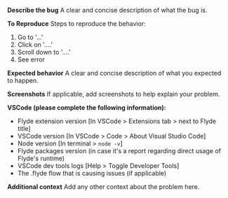 **Describe the bug**
A clear and concise description of what the bug is.

**To Reproduce**
Steps to reproduce the behavior:
1. Go to '...'
2. Click on '....'
3. Scroll down to '....'
4. See error

**Expected behavior**
A clear and concise description of what you expected to happen.

**Screenshots**
If applicable, add screenshots to help explain your problem.

**VSCode (please complete the following information):**
 - Flyde extension version [In VSCode > Extensions tab > next to Flyde title]
 - VSCode version [In VSCode > Code > About Visual Studio Code]
 - Node version [In terminal > `node -v`]
 - Flyde packages version (in case it's a report regarding direct usage of Flyde's runtime)
 - VSCode dev tools logs [Help > Toggle Developer Tools]
 - The .flyde flow that is causing issues (if applicable)

**Additional context**
Add any other context about the problem here.
